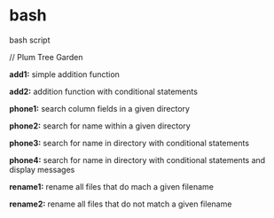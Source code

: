 # bash
bash script

// Plum Tree Garden


**add1:** simple addition function


**add2:** addition function with conditional statements


**phone1:** search column fields in a given directory


**phone2:** search for name within a given directory


**phone3:** search for name in directory with conditional statements


**phone4:** search for name in directory with conditional statements and display messages


**rename1:** rename all files that do mach a given filename


**rename2:** rename all files that do not match a given filename
